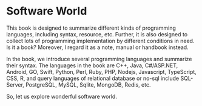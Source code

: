 # Software World

This book is designed to summarize different kinds of programming languages, including syntax, resource, etc. Further, it is also designed to collect lots of programming implementation by different conditions in need. Is it a book? Moreover, I regard it as a note, manual or handbook instead.

In the book, we introduce several programming languages and summarize their syntax. The languages in the book are C++, Java, C#/ASP.NET, Android, GO, Swift, Python, Perl, Ruby, PHP, Nodejs, Javascript, TypeScript, CSS, R, and query languages of relational database or no-sql include SQL-Server, PostgreSQL, MySQL, Sqlite, MongoDB, Redis, etc.

So, let us explore wonderful software world.




